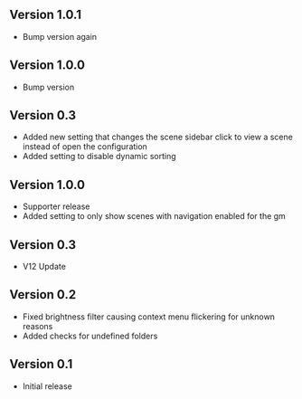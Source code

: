 ## Version 1.0.1
- Bump version again

## Version 1.0.0
- Bump version

## Version 0.3
- Added new setting that changes the scene sidebar click to view a scene instead of open the configuration
- Added setting to disable dynamic sorting

## Version 1.0.0
- Supporter release
- Added setting to only show scenes with navigation enabled for the gm

## Version 0.3
- V12 Update

## Version 0.2
- Fixed brightness filter causing context menu flickering for unknown reasons
- Added checks for undefined folders

## Version 0.1
- Initial release

